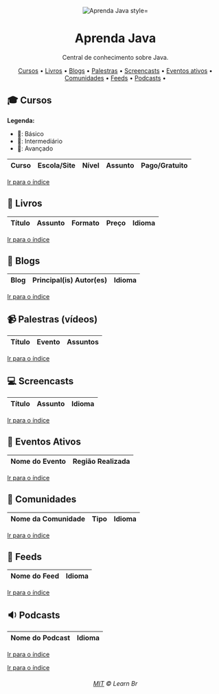 <p align="center">
	<img src="https://raw.githubusercontent.com/learnbr/java/master/logo.png" alt="Aprenda Java style="max-width:100%;">
</p>

<h1 align="center">Aprenda Java</h1>

<p align="center">Central de conhecimento sobre Java.</p>


<a id="user-content-Índice" class="anchor" href="#Índice" aria-hidden="true"></a>
<p align="center">
	<a href="#mortar_board-cursos">Cursos</a> •
	<a href="#book-livros">Livros</a> •
	<a href="#newspaper-blogs">Blogs</a> •
	<a href="#video_camera-palestras-v%C3%ADdeos">Palestras</a> •
	<a href="#computer-screencasts">Screencasts</a> •
	<a href="#eventos-ativos">Eventos ativos</a> •
	<a href="#speech_balloon-comunidades">Comunidades</a> •
	<a href="#paperclip-feeds">Feeds</a> •
	<a href="#sound-podcasts">Podcasts</a> •
</p>

## :mortar_board: Cursos

**Legenda:**

- :green_heart:: Básico
- :large_orange_diamond:: Intermediário
- :red_circle:: Avançado

Curso | Escola/Site | Nível | Assunto | Pago/Gratuito
:-- | :-- | :--: | :--: | :--:


[Ir para o índice](#Índice)

## :book: Livros

Título | Assunto | Formato | Preço | Idioma
:-- | :--: | :--: | :--: | :--:


[Ir para o índice](#Índice)

## :newspaper: Blogs

Blog | Principal(is) Autor(es) | Idioma
:-- | :-- | :--:


[Ir para o índice](#Índice)

## :video_camera: Palestras (vídeos)

Título | Evento | Assuntos
:-- | :-- | :--


[Ir para o índice](#Índice)

## :computer: Screencasts
Título | Assunto | Idioma
:-- | :-- | :--


[Ir para o índice](#Índice)


## :circus_tent: Eventos Ativos

Nome do Evento | Região Realizada
:-- | :--


[Ir para o índice](#Índice)

## :speech_balloon: Comunidades

Nome da Comunidade | Tipo | Idioma
:-- | :-- | :--


[Ir para o índice](#Índice)

## :paperclip: Feeds
Nome do Feed | Idioma
:-- | :--:


[Ir para o índice](#Índice)

## :sound: Podcasts
Nome do Podcast | Idioma
:-- | :--:


[Ir para o índice](#Índice)



[Ir para o índice](#Índice)

<h6 align="center">
	<a href="./MIT.md">MIT</a>
	©
  Learn Br
</h6>

